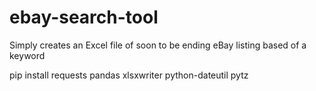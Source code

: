# ebay-search-tool
Simply creates an Excel file of soon to be ending eBay listing based of a keyword

pip install requests pandas xlsxwriter python-dateutil pytz

